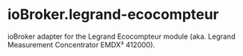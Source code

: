 # ioBroker.legrand-ecocompteur
ioBroker adapter for the Legrand Ecocompteur module (aka. Legrand Measurement Concentrator EMDX³ 412000).
